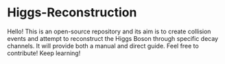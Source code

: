 # Higgs-Reconstruction
Hello! This is an open-source repository and its aim is to create collision events and attempt to reconstruct the Higgs Boson through specific decay channels. It will provide both a manual and direct guide. Feel free to contribute! Keep learning!
